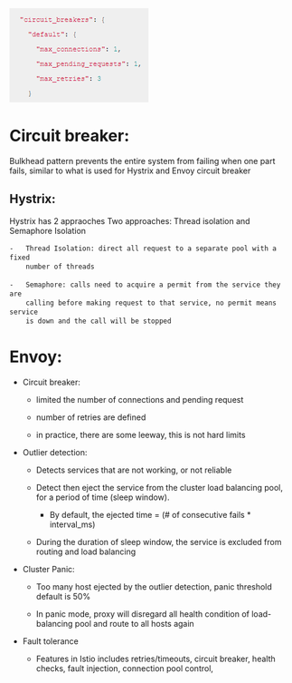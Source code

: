 ![](media/2b8536a0f0fc710c3090aa48e971c474.png)

# Circuit breaker:

Bulkhead pattern prevents the entire system from failing when one part fails, similar to what is used for Hystrix and Envoy circuit breaker

## Hystrix:

Hystrix has 2 appraoches Two approaches: Thread isolation and Semaphore Isolation

    -   Thread Isolation: direct all request to a separate pool with a fixed
        number of threads

    -   Semaphore: calls need to acquire a permit from the service they are
        calling before making request to that service, no permit means service
        is down and the call will be stopped

# Envoy:

-   Circuit breaker:

    -   limited the number of connections and pending request

    -   number of retries are defined

    -   in practice, there are some leeway, this is not hard limits

-   Outlier detection:

    -   Detects services that are not working, or not reliable

    -   Detect then eject the service from the cluster load balancing pool, for
        a period of time (sleep window).

        -   By default, the ejected time = (\# of consecutive fails \*
            interval_ms)

    -   During the duration of sleep window, the service is excluded from
        routing and load balancing

-   Cluster Panic:

    -   Too many host ejected by the outlier detection, panic threshold default
        is 50%

    -   In panic mode, proxy will disregard all health condition of
        load-balancing pool and route to all hosts again

-   Fault tolerance

    -   Features in Istio includes retries/timeouts, circuit breaker, health
        checks, fault injection, connection pool control,
